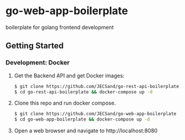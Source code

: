 # go-web-app-boilerplate

boilerplate for golang frontend development

## Getting Started

### Development: Docker
1. Get the Backend API and get Docker images:
   ```bash
   $ git clone https://github.com/JECSand/go-rest-api-boilerplate
   $ cd go-rest-api-boilerplate && docker-compose up -d
   ```
2. Clone this repo and run docker compose.
   ```bash
   $ git clone https://github.com/JECSand/go-web-app-boilerplate
   $ cd go-web-app-boilerplate && docker-compose up -d
   ```
3. Open a web browser and navigate to http://localhost:8080